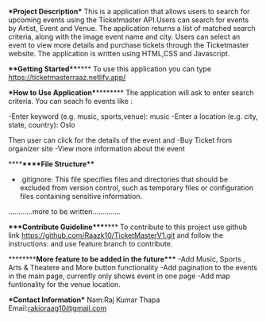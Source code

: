 ******\*******Project Description******\*******
This is a application that allows users to search for upcoming events using the Ticketmaster API.Users can search for events by Artist, Event and Venue. The application returns a list of matched search criteria, along with the image event name and city. Users can select an event to view more details and purchase tickets through the Ticketmaster website.
The application is written using HTML,CSS and Javascript.

******\*\*******Getting Started********\*\*********
To use this application you can type https://ticketmasterraaz.netlify.app/

********\*********How to Use Application************\*************
The application will ask to enter search criteria. You can seach fo events like :

-Enter keyword (e.g. music, sports,venue): music
-Enter a location (e.g. city, state, country): Oslo

Then user can click for the details of the event and
-Buy Ticket from organizer site
-View more information about the event

********\*\*\*\*********File Structure******\*\*******

- .gitignore: This file specifies files and directories that should be excluded from version control, such as temporary files or configuration files containing sensitive information.

............more to be written..............

******\*\*\*******Contribute Guideline********\*\*\*********
To contribute to this project use github link https://github.com/Raazk10/TicketMasterV1.git
and follow the instructions:
and use feature branch to contribute.

****\*\*\*\*****More feature to be added in the future**\*\*\***
-Add Music, Sports , Arts & Theatere and More button functionality
-Add pagination to the events in the main page, currently only shows event in one page
-Add map funtionality for the venue location.

********\*********Contact Information********\*********
Nam:Raj Kumar Thapa
Email:rakioraag10@gmail.com
